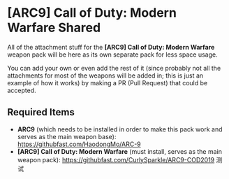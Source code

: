 # [ARC9] Call of Duty: Modern Warfare Shared
All of the attachment stuff for the **[ARC9] Call of Duty: Modern Warfare** weapon pack will be here as its own separate pack for less space usage. 

You can add your own or even add the rest of it (since probably not all the attachments for most of the weapons will be added in; this is just an example of how it works) by making a PR (Pull Request) that could be accepted.

## Required Items
 - **ARC9** (which needs to be installed in order to make this pack work and serves as the main weapon base):
https://githubfast.com/HaodongMo/ARC-9
 - **[ARC9] Call of Duty: Modern Warfare** (must install, serves as the main weapon pack):
https://githubfast.com/CurlySparkle/ARC9-COD2019
测试
